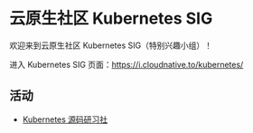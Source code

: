 # 云原生社区 Kubernetes SIG

欢迎来到云原生社区 Kubernetes SIG（特别兴趣小组）！

进入 Kubernetes SIG 页面：<https://i.cloudnative.to/kubernetes/>

## 活动

- [Kubernetes 源码研习社](./docs/event/code-club.md)
